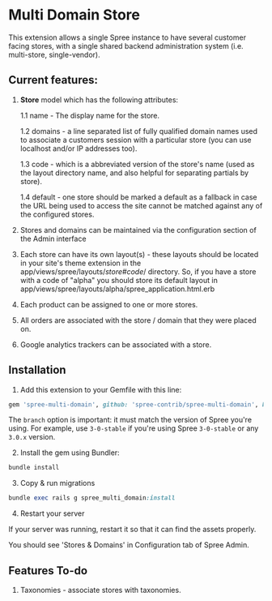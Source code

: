 Multi Domain Store
==================

This extension allows a single Spree instance to have several customer facing stores, with a single shared backend administration system (i.e. multi-store, single-vendor).

Current features:
------------------

1. **Store** model which has the following attributes:

    1.1 name - The display name for the store.

    1.2 domains - a line separated list of fully qualified domain names used to associate a customers session with a particular store (you can use localhost and/or IP addresses too).

    1.3 code - which is a abbreviated version of the store's name (used as the layout directory name, and also helpful for separating partials by store).

    1.4 default - one store should be marked a default as a fallback in case the URL being used to access the site cannot be matched against any of the configured stores.

2. Stores and domains can be maintained via the configuration section of the Admin interface

2. Each store can have its own layout(s) - these layouts should be located in your site's theme extension in the app/views/spree/layouts/_store#code_/ directory. So, if you have a store with
a code of "alpha" you should store its default layout in app/views/spree/layouts/alpha/spree_application.html.erb

3. Each product can be assigned to one or more stores.

4. All orders are associated with the store / domain that they were placed on.

5. Google analytics trackers can be associated with a store.

## Installation

1. Add this extension to your Gemfile with this line:
  ```ruby
  gem 'spree-multi-domain', github: 'spree-contrib/spree-multi-domain', branch: 'X-X-stable'
  ```

  The `branch` option is important: it must match the version of Spree you're using.
  For example, use `3-0-stable` if you're using Spree `3-0-stable` or any `3.0.x` version.

2. Install the gem using Bundler:
  ```ruby
  bundle install
  ```

3. Copy & run migrations
  ```ruby
  bundle exec rails g spree_multi_domain:install
  ```

4. Restart your server

  If your server was running, restart it so that it can find the assets properly.

You should see 'Stores & Domains' in Configuration tab of Spree Admin.

Features To-do
--------------

1. Taxonomies - associate stores with taxonomies.
